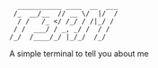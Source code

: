 ```
  ___________ ____  __  ___
 /_  __/__  // __ \/  |/  /
  / /   /_ </ /_/ / /|_/ /
 / /  ___/ / _, _/ /  / /
/_/  /____/_/ |_/_/  /_/

```

A simple terminal to tell you about me

